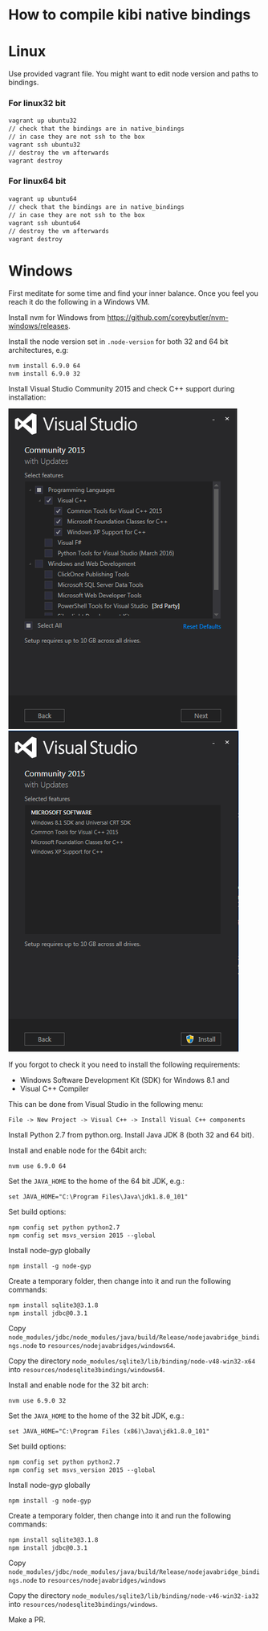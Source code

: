 How to compile kibi native bindings
===================================

# Linux 

Use provided vagrant file.
You might want to edit node version and paths to bindings.

### For linux32 bit 

```
vagrant up ubuntu32
// check that the bindings are in native_bindings
// in case they are not ssh to the box 
vagrant ssh ubuntu32
// destroy the vm afterwards
vagrant destroy
```

### For linux64 bit 

```
vagrant up ubuntu64
// check that the bindings are in native_bindings
// in case they are not ssh to the box 
vagrant ssh ubuntu64
// destroy the vm afterwards
vagrant destroy
```


# Windows 

First meditate for some time and find your inner balance.
Once you feel you reach it do the following in a Windows VM.

Install nvm for Windows from https://github.com/coreybutler/nvm-windows/releases.

Install the node version set in `.node-version` for both 32 and 64 bit architectures, e.g:

```
nvm install 6.9.0 64
nvm install 6.9.0 32
```

Install Visual Studio Community 2015 and check C++ support during installation:

![image](screenshots/1.png)
![image](screenshots/2.png)

If you forgot to check it you need to install the following requirements:

- Windows Software Development Kit (SDK) for Windows 8.1 and 
- Visual C++ Compiler 

This can be done from Visual Studio in the following menu:

```
File -> New Project -> Visual C++ -> Install Visual C++ components
```

Install Python 2.7 from python.org.
Install Java JDK 8 (both 32 and 64 bit).

Install and enable node for the 64bit arch:

```
nvm use 6.9.0 64
```

Set the `JAVA_HOME` to the home of the 64 bit JDK, e.g.:

```
set JAVA_HOME="C:\Program Files\Java\jdk1.8.0_101"
```

Set build options:

```
npm config set python python2.7
npm config set msvs_version 2015 --global
```

Install node-gyp globally

```
npm install -g node-gyp
```

Create a temporary folder, then change into it and run the following commands:

```
npm install sqlite3@3.1.8
npm install jdbc@0.3.1
```

Copy `node_modules/jdbc/node_modules/java/build/Release/nodejavabridge_bindings.node` to `resources/nodejavabridges/windows64`.

Copy the directory `node_modules/sqlite3/lib/binding/node-v48-win32-x64` into `resources/nodesqlite3bindings/windows64`.

Install and enable node for the 32 bit arch:

```
nvm use 6.9.0 32
```

Set the `JAVA_HOME` to the home of the 32 bit JDK, e.g.:

```
set JAVA_HOME="C:\Program Files (x86)\Java\jdk1.8.0_101"
```

Set build options:

```
npm config set python python2.7
npm config set msvs_version 2015 --global
```

Install node-gyp globally

```
npm install -g node-gyp
```

Create a temporary folder, then change into it and run the following commands:

```
npm install sqlite3@3.1.8
npm install jdbc@0.3.1
```

Copy `node_modules/jdbc/node_modules/java/build/Release/nodejavabridge_bindings.node` to
`resources/nodejavabridges/windows`

Copy the directory `node_modules/sqlite3/lib/binding/node-v46-win32-ia32` into
`resources/nodesqlite3bindings/windows`.


Make a PR.
